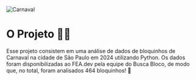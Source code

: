 ![Carnaval](https://github.com/LaQuokka/Analise_BuscaBloco/assets/122839919/0f052cb0-78d9-4253-94a3-8a40904c0bdf)

# O Projeto 👩‍💻
 Esse projeto consistem em uma análise de dados de bloquinhos de Carnaval na cidade de Sâo Paulo em 2024 utilizando Python. Os dados foram disponibilizadas ao FEA.dev pela equipe do Busca Bloco, de modo que, no total, foram analisados 464 bloquinhos! 🎉
